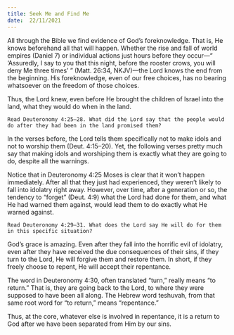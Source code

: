 ```yaml
---
title: Seek Me and Find Me  
date:  22/11/2021
---
```


All through the Bible we find evidence of God’s foreknowledge. That is, He knows beforehand all that will happen. Whether the rise and fall of world empires (Daniel 7) or individual actions just hours before they occur—“ ‘Assuredly, I say to you that this night, before the rooster crows, you will deny Me three times’ ” (Matt. 26:34, NKJV)—the Lord knows the end from the beginning. His foreknowledge, even of our free choices, has no bearing whatsoever on the freedom of those choices.

Thus, the Lord knew, even before He brought the children of Israel into the land, what they would do when in the land.

`Read Deuteronomy 4:25–28. What did the Lord say that the people would do after they had been in the land promised them?`

In the verses before, the Lord tells them specifically not to make idols and not to worship them (Deut. 4:15–20). Yet, the following verses pretty much say that making idols and worshiping them is exactly what they are going to do, despite all the warnings.

Notice that in Deuteronomy 4:25 Moses is clear that it won’t happen immediately. After all that they just had experienced, they weren’t likely to fall into idolatry right away. However, over time, after a generation or so, the tendency to “forget” (Deut. 4:9) what the Lord had done for them, and what He had warned them against, would lead them to do exactly what He warned against.

`Read Deuteronomy 4:29–31. What does the Lord say He will do for them in this specific situation?`

God’s grace is amazing. Even after they fall into the horrific evil of idolatry, even after they have received the due consequences of their sins, if they turn to the Lord, He will forgive them and restore them. In short, if they freely choose to repent, He will accept their repentance.

The word in Deuteronomy 4:30, often translated “turn,” really means “to return.” That is, they are going back to the Lord, to where they were supposed to have been all along. The Hebrew word teshuvah, from that same root word for “to return,” means “repentance.”

Thus, at the core, whatever else is involved in repentance, it is a return to God after we have been separated from Him by our sins.